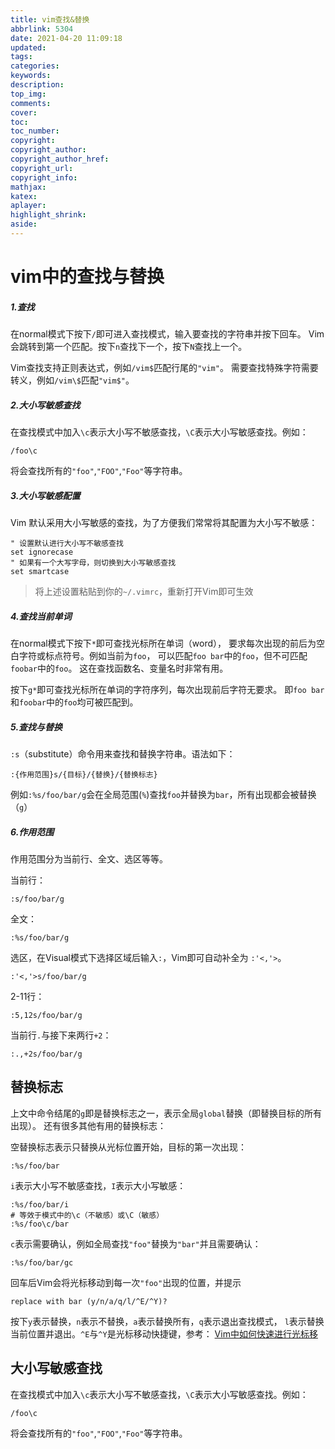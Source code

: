 ```yaml
---
title: vim查找&替换
abbrlink: 5304
date: 2021-04-20 11:09:18
updated:
tags:
categories:
keywords:
description:
top_img:
comments:
cover:
toc:
toc_number:
copyright:
copyright_author:
copyright_author_href:
copyright_url:
copyright_info:
mathjax:
katex:
aplayer:
highlight_shrink:
aside:
---
```

# vim中的查找与替换

##### **1.查找**

在normal模式下按下`/`即可进入查找模式，输入要查找的字符串并按下回车。 Vim会跳转到第一个匹配。按下`n`查找下一个，按下`N`查找上一个。

Vim查找支持正则表达式，例如`/vim$`匹配行尾的`"vim"`。 需要查找特殊字符需要转义，例如`/vim\$`匹配`"vim$"`。

##### **2.大小写敏感查找**

在查找模式中加入`\c`表示大小写不敏感查找，`\C`表示大小写敏感查找。例如：

```
/foo\c
```

将会查找所有的`"foo"`,`"FOO"`,`"Foo"`等字符串。

##### **3.大小写敏感配置**

Vim 默认采用大小写敏感的查找，为了方便我们常常将其配置为大小写不敏感：

```
" 设置默认进行大小写不敏感查找
set ignorecase
" 如果有一个大写字母，则切换到大小写敏感查找
set smartcase 
```

> 将上述设置粘贴到你的`~/.vimrc`，重新打开Vim即可生效

##### **4.查找当前单词**

在normal模式下按下`*`即可查找光标所在单词（word）， 要求每次出现的前后为空白字符或标点符号。例如当前为`foo`， 可以匹配`foo bar`中的`foo`，但不可匹配`foobar`中的`foo`。 这在查找函数名、变量名时非常有用。

按下`g*`即可查找光标所在单词的字符序列，每次出现前后字符无要求。 即`foo bar`和`foobar`中的`foo`均可被匹配到。

##### **5.查找与替换**

`:s`（substitute）命令用来查找和替换字符串。语法如下：

```
:{作用范围}s/{目标}/{替换}/{替换标志}
```

例如`:%s/foo/bar/g`会在全局范围(`%`)查找`foo`并替换为`bar`，所有出现都会被替换（`g`）

##### **6.作用范围**

作用范围分为当前行、全文、选区等等。

当前行：

```
:s/foo/bar/g
```

全文：

```
:%s/foo/bar/g
```

选区，在Visual模式下选择区域后输入`:`，Vim即可自动补全为 `:'<,'>`。

```
:'<,'>s/foo/bar/g
```

2-11行：

```
:5,12s/foo/bar/g
```

当前行`.`与接下来两行`+2`：

```
:.,+2s/foo/bar/g
```



## 替换标志

上文中命令结尾的`g`即是替换标志之一，表示全局`global`替换（即替换目标的所有出现）。 还有很多其他有用的替换标志：

空替换标志表示只替换从光标位置开始，目标的第一次出现：

```
:%s/foo/bar
```

`i`表示大小写不敏感查找，`I`表示大小写敏感：

```
:%s/foo/bar/i
# 等效于模式中的\c（不敏感）或\C（敏感）
:%s/foo\c/bar
```

`c`表示需要确认，例如全局查找`"foo"`替换为`"bar"`并且需要确认：

```
:%s/foo/bar/gc
```

回车后Vim会将光标移动到每一次`"foo"`出现的位置，并提示

```
replace with bar (y/n/a/q/l/^E/^Y)?
```

按下`y`表示替换，`n`表示不替换，`a`表示替换所有，`q`表示退出查找模式， `l`表示替换当前位置并退出。`^E`与`^Y`是光标移动快捷键，参考： [Vim中如何快速进行光标移](http://harttle.com/2015/11/07/vim-cursor.html)



## 大小写敏感查找

在查找模式中加入`\c`表示大小写不敏感查找，`\C`表示大小写敏感查找。例如：

```
/foo\c
```

将会查找所有的`"foo"`,`"FOO"`,`"Foo"`等字符串。
